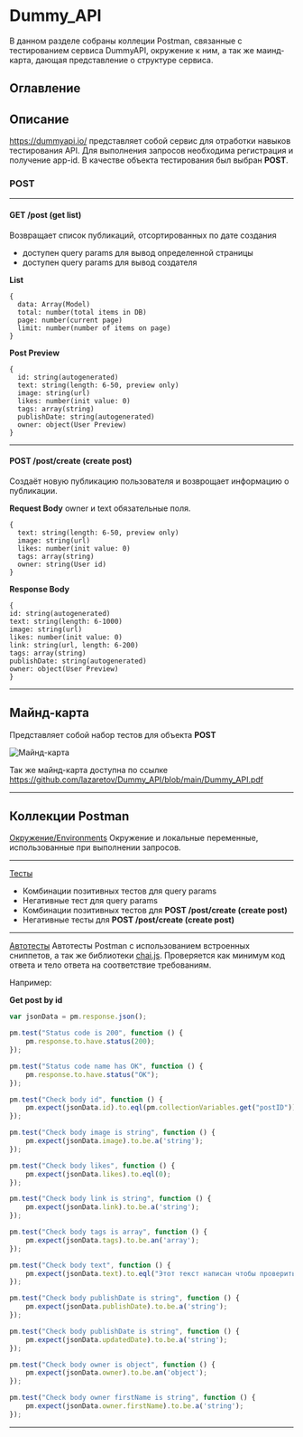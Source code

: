 # Dummy_API
В данном разделе собраны коллеции Postman, связанные с тестированием сервиса DummyAPI, окружение к ним, а так же маинд-карта, дающая представление о структуре сервиса.

## Оглавление

## Описание
https://dummyapi.io/ представляет собой сервис для отработки навыков тестирования API. Для выполнения запросов необходима регистрация и получение app-id. В качестве объекта тестирования был выбран **POST**.

### POST
____
#### GET /post (get list)
Возвращает список публикаций, отсортированных по дате создания
- доступен query params для вывод определенной страницы
- доступен query params для вывод создателя

**List**
```
{
  data: Array(Model)
  total: number(total items in DB)
  page: number(current page)
  limit: number(number of items on page)
}
```

**Post Preview**
```
{
  id: string(autogenerated)
  text: string(length: 6-50, preview only)
  image: string(url)
  likes: number(init value: 0)
  tags: array(string)
  publishDate: string(autogenerated)
  owner: object(User Preview)
}
```
____
#### POST /post/create (create post)
Создаёт новую публикацию пользователя и возврощает информацию о публикации.

**Request Body**
owner и text обязательные поля.

```
{
  text: string(length: 6-50, preview only)
  image: string(url)
  likes: number(init value: 0)
  tags: array(string)
  owner: string(User id)
}
```

**Response Body**

```
{
id: string(autogenerated)
text: string(length: 6-1000)
image: string(url)
likes: number(init value: 0)
link: string(url, length: 6-200)
tags: array(string)
publishDate: string(autogenerated)
owner: object(User Preview)
}
```
____
## Майнд-карта
Представляет собой набор тестов для объекта **POST**

![Майнд-карта](https://i.ibb.co/S7m59Vq/Dummy-API.png "Майнд-карта")

Так же майнд-карта доступна по ссылке https://github.com/lazaretov/Dummy_API/blob/main/Dummy_API.pdf

____
## Коллекции Postman

[Окружение/Environments](https://github.com/lazaretov/Dummy_API/blob/main/Local.postman_environment.json)
Окружение и локальные переменные, использованные при выполнении запросов.
____
[Тесты](https://github.com/lazaretov/Dummy_API/blob/main/DummyAPI_post.postman_collection.json)
- Комбинации позитивных тестов для query params
- Негативные тест для query params
- Комбинации позитивных тестов для **POST /post/create (create post)**
- Негативные тесты для **POST /post/create (create post)**
____
[Автотесты](https://github.com/lazaretov/Dummy_API/blob/main/Snipetts%2Bchai_post.postman_collection.json)
Автотесты Postman с использованием встроенных сниппетов, а так же библиотеки [chai.js](https://www.chaijs.com/api/bdd/). Проверяется как минимум код ответа и тело ответа на соответствие требованиям.

Например:

**Get post by id**

``` js
var jsonData = pm.response.json();

pm.test("Status code is 200", function () {
    pm.response.to.have.status(200);
});

pm.test("Status code name has OK", function () {
    pm.response.to.have.status("OK");
});

pm.test("Check body id", function () {
    pm.expect(jsonData.id).to.eql(pm.collectionVariables.get("postID"));
});

pm.test("Check body image is string", function () {
    pm.expect(jsonData.image).to.be.a('string');
});

pm.test("Check body likes", function () {
    pm.expect(jsonData.likes).to.eql(0);
});

pm.test("Check body link is string", function () {
    pm.expect(jsonData.link).to.be.a('string');
});

pm.test("Check body tags is array", function () {
    pm.expect(jsonData.tags).to.be.an('array');
});

pm.test("Check body text", function () {
    pm.expect(jsonData.text).to.eql("Этот текст написан чтобы проверить, что он тут появляется");
});

pm.test("Check body publishDate is string", function () {
    pm.expect(jsonData.publishDate).to.be.a('string');
});

pm.test("Check body publishDate is string", function () {
    pm.expect(jsonData.updatedDate).to.be.a('string');
});

pm.test("Check body owner is object", function () {
    pm.expect(jsonData.owner).to.be.an('object');
});

pm.test("Check body owner firstName is string", function () {
    pm.expect(jsonData.owner.firstName).to.be.a('string');
});
```
____
